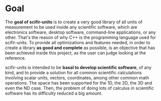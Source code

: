 # Goal

The **goal of scifir-units** is to create a very good library of all units of measurement to be used inside any scientific software, which are electronics software, desktop software, command-line applications, or any other. That's the reason of why C++ is the programming language used for scifir-units. To provide all optimizations and features needed, in order to create a library **as good and complete** as possible, is an objective that has been achieved inside this project, as the user can judge looking at the reference.

scifir-units is intended to be **basal to develop scientific software**, of any kind, and to provide a solution for all common scientific calculations involving scalar units, vectors, coordinates, among other common math operations. The space has been supported for the 1D, the 2D, the 3D and even the ND case. Then, the problem of doing lots of calculus in scientific software has its difficulty reduced a big amount.
